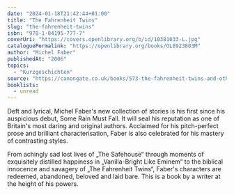 ```yaml
---
date: "2024-01-18T21:42:44+01:00"
title: "The Fahrenheit Twins"
slug: "the-fahrenheit-twins"
isbn: "978-1-84195-777-7"
coverUri: "https://covers.openlibrary.org/b/id/10381033-L.jpg"
cataloguePermalink: "https://openlibrary.org/books/OL8923803M"
author: "Michel Faber"
publishedAt: "2006"
topics:
  - "Kurzgeschichten"
source: "https://canongate.co.uk/books/573-the-fahrenheit-twins-and-other-stories/"
booklists:
  - unread
---
```


Deft and lyrical, Michel Faber's new collection of stories is his first since 
his auspicious debut, Some Rain Must Fall. It will seal his reputation as one of 
Britain's most daring and original authors. Acclaimed for his pitch-perfect prose 
and brilliant characterisation, Faber is also celebrated for his mastery of
contrasting styles.

From achingly sad lost lives of „The Safehouse“ through moments of exquisitely 
distilled happiness in „Vanilla-Bright Like Eminem“ to the biblical innocence 
and savagery of „The Fahrenheit Twins“, Faber's characters are redeemed, 
abandoned, beloved and laid bare. This is a book by a writer at the height of 
his powers.